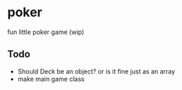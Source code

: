 # poker
fun little poker game (wip)

## Todo
- Should Deck be an object? or is it fine just as an array
- make main game class
